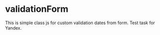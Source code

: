 # validationForm

This is simple class js for custom validation dates from form.
Test task for Yandex.
